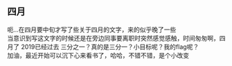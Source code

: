 [prop:title]: 四月
[prop:date]: 2019年4月10日
[prop:tags]: life

## 四月<br>
呃...在四月要中旬才写了些关于四月的文字，来的似乎晚了一些<br>
当意识到写这文字的时候还是在旁边同事要离职时突然感觉感触，时间匆匆啊，四月了 2019已经过去 三分之一？真的是三分一？小目标呢？我的flag呢？<br>
加油，最近开始可以沉下心来看书了，哈哈，不错不错，是个小改变
